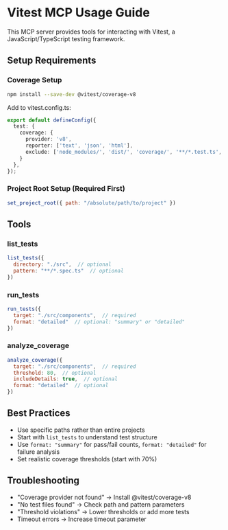 # Vitest MCP Usage Guide

This MCP server provides tools for interacting with Vitest, a JavaScript/TypeScript testing framework.

## Setup Requirements

### Coverage Setup

```bash
npm install --save-dev @vitest/coverage-v8
```

Add to vitest.config.ts:

```typescript
export default defineConfig({
  test: {
    coverage: {
      provider: 'v8',
      reporter: ['text', 'json', 'html'],
      exclude: ['node_modules/', 'dist/', 'coverage/', '**/*.test.ts', '**/*.spec.ts']
    }
  },
});
```

### Project Root Setup (Required First)

```javascript
set_project_root({ path: "/absolute/path/to/project" })
```

## Tools

### list_tests

```javascript
list_tests({ 
  directory: "./src",  // optional
  pattern: "**/*.spec.ts"  // optional
})
```

### run_tests

```javascript
run_tests({
  target: "./src/components",  // required
  format: "detailed"  // optional: "summary" or "detailed"
})
```

### analyze_coverage

```javascript
analyze_coverage({
  target: "./src/components",  // required
  threshold: 80,  // optional
  includeDetails: true,  // optional
  format: "detailed"  // optional
})
```

## Best Practices

- Use specific paths rather than entire projects
- Start with `list_tests` to understand test structure
- Use `format: "summary"` for pass/fail counts, `format: "detailed"` for failure analysis
- Set realistic coverage thresholds (start with 70%)

## Troubleshooting

- "Coverage provider not found" → Install @vitest/coverage-v8
- "No test files found" → Check path and pattern parameters
- "Threshold violations" → Lower thresholds or add more tests
- Timeout errors → Increase timeout parameter
